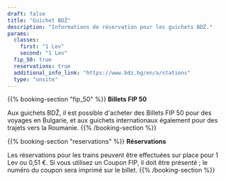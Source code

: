 ```yaml
---
draft: false
title: "Guichet BDŽ"
description: "Informations de réservation pour les guichets BDŽ."
params:
  classes:
    first: "1 Lev"
    second: "1 Lev"
  fip_50: true
  reservations: true
  additional_info_link: "https://www.bdz.bg/en/a/stations"
  type: "onsite"
---
```


{{% booking-section "fip_50" %}}
**Billets FIP 50**

Aux guichets BDŽ, il est possible d'acheter des Billets FIP 50 pour des voyages en Bulgarie, et aux guichets internationaux également pour des trajets vers la Roumanie.
{{% /booking-section %}}

{{% booking-section "reservations" %}}
**Réservations**

Les réservations pour les trains peuvent être effectuées sur place pour 1 Lev ou 0,51 €. Si vous utilisez un Coupon FIP, il doit être présenté ; le numéro du coupon sera imprimé sur le billet.
{{% /booking-section %}}
